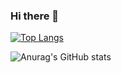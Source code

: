 ### Hi there 👋

<!--
**guilhermegarci4/guilhermegarci4** is a ✨ _special_ ✨ repository because its `README.md` (this file) appears on your GitHub profile.

Here are some ideas to get you started:

- 🔭 I’m currently working on ...
- 🌱 I’m currently learning ...
- 👯 I’m looking to collaborate on ...
- 🤔 I’m looking for help with ...
- 💬 Ask me about ...
- 📫 How to reach me: ...
- 😄 Pronouns: ...
- ⚡ Fun fact: ...
-->

[![Top Langs](https://github-readme-stats.vercel.app/api/top-langs/?username=guilhermegarci4)](https://github.com/guilhermegarci4/github-readme-stats)

![Anurag's GitHub stats](https://github-readme-stats.vercel.app/api?username=guilhermegarci4&show_icons=true&theme=radical)
